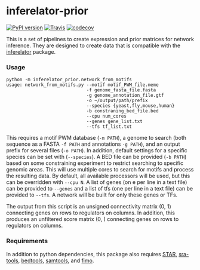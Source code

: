 # inferelator-prior
[![PyPI version](https://badge.fury.io/py/inferelator-prior.svg)](https://badge.fury.io/py/inferelator-prior)
[![Travis](https://travis-ci.org/flatironinstitute/inferelator-prior.svg?branch=release)](https://travis-ci.org/flatironinstitute/inferelator-prior)
[![codecov](https://codecov.io/gh/flatironinstitute/inferelator-prior/branch/release/graph/badge.svg)](https://codecov.io/gh/flatironinstitute/inferelator-prior)


This is a set of pipelines to create expression and prior matrices for network inference. They are designed to create
data that is compatible with the [inferelator](https://github.com/flatironinstitute/inferelator) package. 

### Usage

    python -m inferelator_prior.network_from_motifs
    usage: network_from_motifs.py --motif motif_PWM_file.meme
                                  -f genome_fasta_file.fasta
                                  -g genome_annotation_file.gtf
                                  -o ~/output/path/prefix
                                  --species {yeast,fly,mouse,human}
                                  -b constraning_bed_file.bed
                                  --cpu num_cores
                                  --genes gene_list.txt
                                  --tfs tf_list.txt
                                  
This requires a motif PWM database (`-m PATH`), 
a genome to search (both sequence as a FASTA `-f PATH` and annotations `-g PATH`),
and an output prefix for several files (`-o PATH`).
In addition, default settings for a specific species can be set with (`--species`).
A BED file can be provided (`-b PATH`) based on some constraining experiment to restrict searching to 
specific genomic areas.
This will use multiple cores to search for motifs and process the resulting data.
By default, all available processors will be used, but this can be overridden with `--cpu N`.
A list of genes (on e per line in a text file) can be provided to `--genes` 
and a list of tfs (one per line in a text file) can be provided to `--tfs`.
A network will be built for only these genes or TFs.

The output from this script is an unsigned connectivity matrix (0, 1) connecting genes on rows to regulators on columns.
In addition, this produces an unfiltered score matrix (0, ) connecting genes on rows to regulators on columns.

### Requirements

In addition to
python dependencies, this package also requires 
[STAR](https://github.com/alexdobin/STAR),
[sra-tools](http://ncbi.github.io/sra-tools/), 
[bedtools](https://bedtools.readthedocs.io/en/latest/),
[samtools](http://www.htslib.org/), and
[fimo](http://meme-suite.org/doc/fimo.html).

